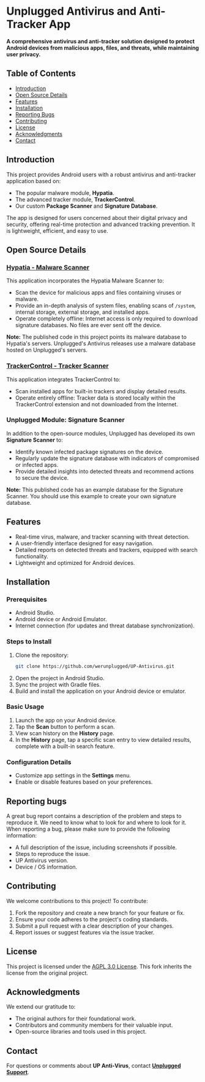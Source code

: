 # **Unplugged Antivirus and Anti-Tracker App**

**A comprehensive antivirus and anti-tracker solution designed to protect Android devices from malicious apps, files, and threats, while maintaining user privacy.**

## **Table of Contents**
- [Introduction](#introduction)
- [Open Source Details](#open-source-details)
- [Features](#features)
- [Installation](#installation)
- [Reporting Bugs](#reporting-bugs)
- [Contributing](#contributing)
- [License](#license)
- [Acknowledgments](#acknowledgments)
- [Contact](#contact)


## **Introduction**

This project provides Android users with a robust antivirus and anti-tracker application based on:
- The popular malware module, **Hypatia**.
- The advanced tracker module, **TrackerControl**.
- Our custom **Package Scanner** and **Signature Database**.

The app is designed for users concerned about their digital privacy and security, offering real-time protection and advanced tracking prevention. It is lightweight, efficient, and easy to use.


## **Open Source Details**

### **[Hypatia - Malware Scanner](https://github.com/Divested-Mobile/Hypatia)**
This application incorporates the Hypatia Malware Scanner to:
- Scan the device for malicious apps and files containing viruses or malware.
- Provide an in-depth analysis of system files, enabling scans of `/system`, internal storage, external storage, and installed apps.
- Operate completely offline: Internet access is only required to download signature databases. No files are ever sent off the device.

**Note:** The published code in this project points its malware database to Hypatia's servers. Unplugged's Antivirus releases use a malware database hosted on Unplugged's servers.

### **[TrackerControl - Tracker Scanner](https://github.com/TrackerControl/tracker-control-android)**
This application integrates TrackerControl to:
- Scan installed apps for built-in trackers and display detailed results.
- Operate entirely offline: Tracker data is stored locally within the TrackerControl extension and not downloaded from the Internet.

### **Unplugged Module: Signature Scanner**
In addition to the open-source modules, Unplugged has developed its own **Signature Scanner** to:
- Identify known infected package signatures on the device.
- Regularly update the signature database with indicators of compromised or infected apps.
- Provide detailed insights into detected threats and recommend actions to secure the device.

**Note:** This published code has an example database for the Signature Scanner. You should use this example to create your own signature database.


## **Features**

- Real-time virus, malware, and tracker scanning with threat detection.
- A user-friendly interface designed for easy navigation.
- Detailed reports on detected threats and trackers, equipped with search functionality.
- Lightweight and optimized for Android devices.


## **Installation**

### **Prerequisites**
- Android Studio.
- Android device or Android Emulator.
- Internet connection (for updates and threat database synchronization).

### **Steps to Install**
1. Clone the repository:
   ```bash
   git clone https://github.com/werunplugged/UP-Antivirus.git
   ```
2. Open the project in Android Studio.
3. Sync the project with Gradle files.
4. Build and install the application on your Android device or emulator.

### **Basic Usage**
1. Launch the app on your Android device.
2. Tap the **Scan** button to perform a scan.
3. View scan history on the **History** page.
4. In the **History** page, tap a specific scan entry to view detailed results, complete with a built-in search feature.

### **Configuration Details**
- Customize app settings in the **Settings** menu.
- Enable or disable features based on your preferences.


## Reporting bugs

A great bug report contains a description of the problem and steps to reproduce it. We need to know what to look for and where to look for it.
When reporting a bug, please make sure to provide the following information:
- A full description of the issue, including screenshots if possible.
- Steps to reproduce the issue.
- UP Antivirus version.
- Device / OS information.


## **Contributing**

We welcome contributions to this project! To contribute:
1. Fork the repository and create a new branch for your feature or fix.
2. Ensure your code adheres to the project's coding standards.
3. Submit a pull request with a clear description of your changes.
4. Report issues or suggest features via the issue tracker.


## **License**

This project is licensed under the [AGPL 3.0 License](LICENSE). This fork inherits the license from the original project.


## **Acknowledgments**

We extend our gratitude to:
- The original authors for their foundational work.
- Contributors and community members for their valuable input.
- Open-source libraries and tools used in this project.


## **Contact**

For questions or comments about **UP Anti-Virus**, contact **[Unplugged Support](mailto:support@unplugged.com)**.